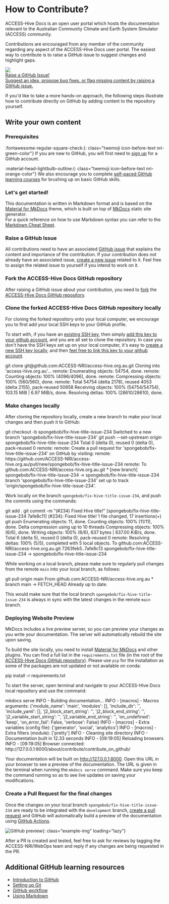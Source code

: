 # How to Contribute?

ACCESS-Hive Docs is an open user portal which hosts the documentation relevant to the Australian Community Climate and Earth System Simulator (ACCESS) community.

Contributions are encouraged from any member of the community regarding any aspect of the ACCESS-Hive Docs user portal. The easiest way to contribute is to raise a GitHub issue to suggest changes and highlight gaps.

<div class="card-container">
    <a href="https://github.com/ACCESS-NRI/access-hive.org.au/issues/new?assignees=&labels=External&projects=&template=simple-issue-template.md&title=" class="horizontal-card" target="_blank">
        <div class="card-image-container">
            <img class="img-contain white-background" src="/assets/how-to-contribute-img.jpg">
        </div>
        <div class="card-text-container with-padding">
            <div class="bold">
                Raise a GitHub Issue!
            </div>
            <span class="with-padding">
                Suggest an idea, propose bug fixes, or flag missing content by raising a GitHub issue. 
            </span>
        </div>
    </a>
</div>

If you'd like to take a more hands-on approach, the following steps illustrate how to contribute directly on GitHub by adding content to the repository yourself.
## Write your own content

### Prerequisites
:fontawesome-regular-square-check:{: class="twemoji icon-before-text nri-green-color"} If you are new to GitHub, you will first need to [sign up](https://github.com) for a GitHub account.

:material-head-lightbulb-outline:{: class="twemoji icon-before-text nri-orange-color"} We also encourage you to complete [self-paced GitHub learning courses](#additional-github-learning-resources) for brushing up on basic GitHub skills. 

### Let's get started!

This documentation is written in Markdown format and is based on the [Material for MkDocs](https://squidfunk.github.io/mkdocs-material/) theme, which is built on top of [MkDocs](https://www.mkdocs.org) static site generator.<br>
For a quick reference on how to use Markdown syntax you can refer to the [Markdown Cheat Sheet](https://www.markdownguide.org/cheat-sheet/).

### Raise a GitHub Issue

All contributions need to have an associated [GitHub issue](https://docs.github.com/en/issues/tracking-your-work-with-issues/) that explains the content and importance of the contribution. If your contribution does not already have an associated issue, [create a new issue](https://github.com/ACCESS-NRI/access-hive.org.au/issues/new?template=simple-issue-template.md) related to it. Feel free to assign the related issue to yourself if you intend to work on it.

### Fork the ACCESS-Hive Docs GitHub repository

After raising a GitHub issue about your contribution, you need to [fork](https://docs.github.com/en/get-started/quickstart/fork-a-repo?platform=mac&tool=webui) the [ACCESS-Hive Docs GitHub repository](https://github.com/ACCESS-NRI/access-hive.org.au).

### Clone the forked ACCESS-Hive Docs GitHub repository locally
For cloning the forked repository onto your local computer, we encourage you to first add your local SSH keys to your GitHub profile. 

To start with, if you have an [existing SSH key](https://docs.github.com/en/authentication/connecting-to-github-with-ssh/checking-for-existing-ssh-keys), then simply [add this key to your github account](https://docs.github.com/en/authentication/connecting-to-github-with-ssh/adding-a-new-ssh-key-to-your-github-account), and you are all set to clone the repository. In case you don't have the SSH keys set up on your local computer, it's easy to [create a new SSH key locally](https://docs.github.com/en/authentication/connecting-to-github-with-ssh/generating-a-new-ssh-key-and-adding-it-to-the-ssh-agent), and then [feel free to link this key to your github account](https://docs.github.com/en/authentication/connecting-to-github-with-ssh/adding-a-new-ssh-key-to-your-github-account).

<terminal-window>
    <terminal-line data="input">git clone git@github.com:ACCESS-NRI/access-hive.org.au.git</terminal-line>
    <terminal-line></terminal-line>
    <terminal-line>Cloning into 'access-hive.org.au'...</terminal-line>
    <terminal-line>remote: Enumerating objects: 54754, done.</terminal-line>
    <terminal-line>remote: Counting objects: 100% (4096/4096), done.</terminal-line>
    <terminal-line>remote: Compressing objects: 100% (560/560), done.</terminal-line>
    <terminal-line>remote: Total 54754 (delta 2178), reused 4053 (delta 2155), pack-reused 50658</terminal-line>
    <terminal-line>Receiving objects: 100% (54754/54754), 103.15 MiB | 6.97 MiB/s, done.</terminal-line>
    <terminal-line>Resolving deltas: 100% (28610/28610), done.</terminal-line>
</terminal-window>

### Make changes locally
After cloning the repository locally, create a new branch to make your local changes and then push it to GitHub: 

<terminal-window>
    <terminal-line data="input">git checkout -b spongebob/fix-hive-title-issue-234</terminal-line>
    <terminal-line>Switched to a new branch 'spongebob/fix-hive-title-issue-234'</terminal-line>
</terminal-window>

<terminal-window>
    <terminal-line data="input">git push --set-upstream origin spongebob/fix-hive-title-issue-234</terminal-line>
    <terminal-line>Total 0 (delta 0), reused 0 (delta 0), pack-reused 0</terminal-line>
    <terminal-line>remote: </terminal-line>
    <terminal-line>remote: Create a pull request for 'spongebob/fix-hive-title-issue-234' on GitHub by visiting:</terminal-line>
    <terminal-line>remote: https://github.com/ACCESS-NRI/access-hive.org.au/pull/new/spongebob/fix-hive-title-issue-234</terminal-line>
    <terminal-line>remote: </terminal-line>
    <terminal-line>To github.com:ACCESS-NRI/access-hive.org.au.git</terminal-line>
    <terminal-line>* [new branch]        spongebob/fix-hive-title-issue-234 -> spongebob/fix-hive-title-issue-234</terminal-line>
    <terminal-line>branch 'spongebob/fix-hive-title-issue-234' set up to track 'origin/spongebob/fix-hive-title-issue-234'.</terminal-line>
</terminal-window>

Work locally on the branch `spongebob/fix-hive-title-issue-234`, and push the commits using the commands:

<terminal-window>
    <terminal-line data="input">git add . </terminal-line>
    <terminal-line></terminal-line>
    <terminal-line data="input">git commit -m "(#234) Fixed Hive title!" </terminal-line>
    <terminal-line>[spongebob/fix-hive-title-issue-234 7afe8c11] (#234): Fixed Hive title!</terminal-line>
    <terminal-line>1 file changed, 17 insertions(+)</terminal-line>
    <terminal-line></terminal-line>
    <terminal-line data="input">git push</terminal-line>
    <terminal-line>Enumerating objects: 11, done.</terminal-line>
    <terminal-line>Counting objects: 100% (11/11), done.</terminal-line>
    <terminal-line>Delta compression using up to 10 threads</terminal-line>
    <terminal-line>Compressing objects: 100% (6/6), done.</terminal-line>
    <terminal-line>Writing objects: 100% (6/6), 637 bytes | 637.00 KiB/s, done.</terminal-line>
    <terminal-line>Total 6 (delta 5), reused 0 (delta 0), pack-reused 0</terminal-line>
    <terminal-line>remote: Resolving deltas: 100% (5/5), completed with 5 local objects.</terminal-line>
    <terminal-line>To github.com:ACCESS-NRI/access-hive.org.au.git</terminal-line>
        <terminal-line>7263feb5..7afe8c13  spongebob/fix-hive-title-issue-234 -> spongebob/fix-hive-title-issue-234</terminal-line>
</terminal-window>

While working on a local branch, please make sure to regularly pull changes from the remote `main` into your local branch, as follows:

<terminal-window>
    <terminal-line data="input">git pull origin main</terminal-line>
    <terminal-line>From github.com:ACCESS-NRI/access-hive.org.au</terminal-line>
    <terminal-line>* branch              main -> FETCH_HEAD</terminal-line>
    <terminal-line>Already up to date.</terminal-line>
</terminal-window>

This would make sure that the local branch `spongebob/fix-hive-title-issue-234` is always in sync with the latest changes in the remote `main` branch.

### Deploying Website Preview
MkDocs includes a live preview server, so you can preview your changes as you write your documentation. The server will automatically rebuild the site upon saving. 

To build the site locally, you need to install [Material for MkDocs](https://squidfunk.github.io/mkdocs-material/) and other plugins. You can find a full list in the `requirements.txt` file (in the root of the [ACCESS-Hive Docs GitHub repository](https://github.com/ACCESS-NRI/access-hive.org.au)). Please use `pip` for the installation as some of the packages are not updated or not available on conda:

<terminal-window>
    <terminal-line data="input">pip install -r requirements.txt</terminal-line>
</terminal-window>

To start the server, open terminal and navigate to your ACCESS-Hive Docs local repository and use the command:

<terminal-window>
    <terminal-line data="input">mkdocs serve</terminal-line>
    <terminal-line>INFO     -  Building documentation...</terminal-line>
    <terminal-line>INFO     -  [macros] - Macros arguments: {'module_name': 'main', 'modules': [], 'include_dir': '', 'include_yaml': [], 'j2_block_start_string': '', 'j2_block_end_string': '',
            'j2_variable_start_string': '', 'j2_variable_end_string': '', 'on_undefined': 'keep', 'on_error_fail': False, 'verbose': False}</terminal-line>
    <terminal-line>INFO     -  [macros] - Extra variables (config file): ['generator', 'social', 'analytics']</terminal-line>
    <terminal-line>INFO     -  [macros] - Extra filters (module): ['pretty']</terminal-line>
    <terminal-line>INFO     -  Cleaning site directory</terminal-line>
    <terminal-line>INFO     -  Documentation built in 12.33 seconds</terminal-line>
    <terminal-line>INFO     -  [09:19:05] Reloading browsers</terminal-line>
    <terminal-line>INFO     -  [09:19:05] Browser connected: http://127.0.0.1:8000/about/contribute/contribute_on_github/</terminal-line>
</terminal-window>

Your documentation will be built on http://127.0.0.1:8000. Open this URL in your browser to see a preview of the documentation. The URL is given in the terminal when running the `mkdocs serve` command. Make sure you keep the command running so as to see live updates on saving your modifications. 

### Create a Pull Request for the final changes

Once the changes on your local branch `spongebob/fix-hive-title-issue-234` are ready to be integrated with the `development` branch, [create a pull request](https://docs.github.com/en/pull-requests/collaborating-with-pull-requests/proposing-changes-to-your-work-with-pull-requests/creating-a-pull-request) and GitHub will automatically build a preview of the documentation using [GitHub Actions](https://docs.github.com/en/actions). 

![GitHub preview](/assets/github-preview-link.png){: class="example-img"  loading="lazy"}

After a PR is created and tested, feel free to ask for reviews by tagging the ACCESS-NRI/WebOps team and reply if any changes are being requested in the PR. 

## Additional GitHub learning resources 

- [Introduction to GitHub](https://github.com/skills/introduction-to-github)
- [Setting up Git](https://docs.github.com/en/get-started/quickstart/set-up-git)
- [GitHub workflow](https://docs.github.com/en/get-started/quickstart/github-flow)
- [Using Markdown](https://github.com/skills/communicate-using-markdown)
